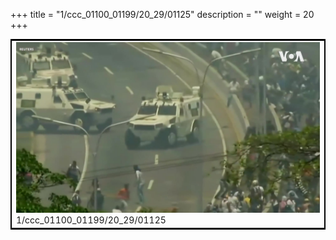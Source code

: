 +++
title = "1/ccc_01100_01199/20_29/01125"
description = ""
weight = 20
+++

<table style="border:2px solid black;max-width:800px;max-height:800px;" 
><tr><td>
<img class="center-fit-jpg"
src="/jpg_/aaa_20190430_NxaOmWaI8sI_01124.jpg">
1/ccc_01100_01199/20_29/01125
</img></td></tr></table>
